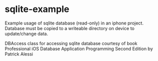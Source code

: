 sqlite-example
==============

Example usage of sqlite database (read-only) in an iphone project.  Database must be copied to a writeable directory on device to update/change data.

DBAccess class for accessing sqlite database courtesy of book Professional iOS Database Application Programming Second Edition by Patrick Alessi
